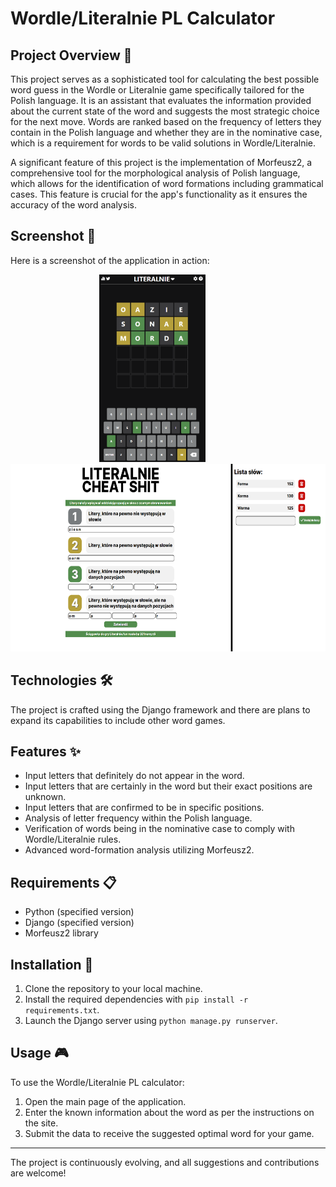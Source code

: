 # Wordle/Literalnie PL Calculator

## Project Overview 🌟

This project serves as a sophisticated tool for calculating the best possible word guess in the Wordle or Literalnie game specifically tailored for the Polish language. It is an assistant that evaluates the information provided about the current state of the word and suggests the most strategic choice for the next move. Words are ranked based on the frequency of letters they contain in the Polish language and whether they are in the nominative case, which is a requirement for words to be valid solutions in Wordle/Literalnie.

A significant feature of this project is the implementation of Morfeusz2, a comprehensive tool for the morphological analysis of Polish language, which allows for the identification of word formations including grammatical cases. This feature is crucial for the app's functionality as it ensures the accuracy of the word analysis.

## Screenshot 📄

Here is a screenshot of the application in action:
<p align="center">
  <img src="screenshots/screenshot-2.png" height="300" style="margin-right: 50px;" />
  <img src="screenshots/screenshot-3.png" height="300" />
</p>

## Technologies 🛠️

The project is crafted using the Django framework and there are plans to expand its capabilities to include other word games.

## Features ✨

- Input letters that definitely do not appear in the word.
- Input letters that are certainly in the word but their exact positions are unknown.
- Input letters that are confirmed to be in specific positions.
- Analysis of letter frequency within the Polish language.
- Verification of words being in the nominative case to comply with Wordle/Literalnie rules.
- Advanced word-formation analysis utilizing Morfeusz2.

## Requirements 📋

- Python (specified version)
- Django (specified version)
- Morfeusz2 library

## Installation 🔧

1. Clone the repository to your local machine.
2. Install the required dependencies with `pip install -r requirements.txt`.
3. Launch the Django server using `python manage.py runserver`.

## Usage 🎮

To use the Wordle/Literalnie PL calculator:

1. Open the main page of the application.
2. Enter the known information about the word as per the instructions on the site.
3. Submit the data to receive the suggested optimal word for your game.

---

The project is continuously evolving, and all suggestions and contributions are welcome!
